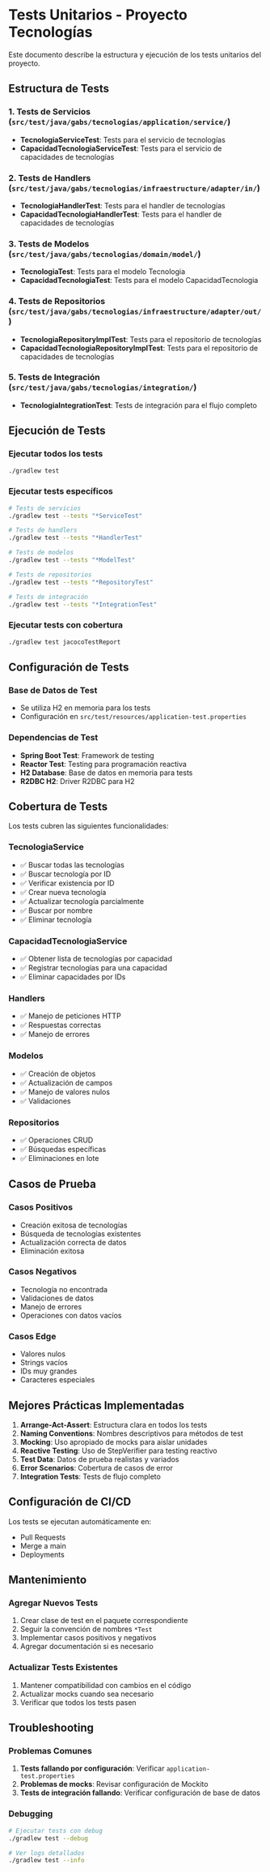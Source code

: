 # Tests Unitarios - Proyecto Tecnologías

Este documento describe la estructura y ejecución de los tests unitarios del proyecto.

## Estructura de Tests

### 1. Tests de Servicios (`src/test/java/gabs/tecnologias/application/service/`)
- **TecnologiaServiceTest**: Tests para el servicio de tecnologías
- **CapacidadTecnologiaServiceTest**: Tests para el servicio de capacidades de tecnologías

### 2. Tests de Handlers (`src/test/java/gabs/tecnologias/infraestructure/adapter/in/`)
- **TecnologiaHandlerTest**: Tests para el handler de tecnologías
- **CapacidadTecnologiaHandlerTest**: Tests para el handler de capacidades de tecnologías

### 3. Tests de Modelos (`src/test/java/gabs/tecnologias/domain/model/`)
- **TecnologiaTest**: Tests para el modelo Tecnologia
- **CapacidadTecnologiaTest**: Tests para el modelo CapacidadTecnologia

### 4. Tests de Repositorios (`src/test/java/gabs/tecnologias/infraestructure/adapter/out/`)
- **TecnologiaRepositoryImplTest**: Tests para el repositorio de tecnologías
- **CapacidadTecnologiaRepositoryImplTest**: Tests para el repositorio de capacidades de tecnologías

### 5. Tests de Integración (`src/test/java/gabs/tecnologias/integration/`)
- **TecnologiaIntegrationTest**: Tests de integración para el flujo completo

## Ejecución de Tests

### Ejecutar todos los tests
```bash
./gradlew test
```

### Ejecutar tests específicos
```bash
# Tests de servicios
./gradlew test --tests "*ServiceTest"

# Tests de handlers
./gradlew test --tests "*HandlerTest"

# Tests de modelos
./gradlew test --tests "*ModelTest"

# Tests de repositorios
./gradlew test --tests "*RepositoryTest"

# Tests de integración
./gradlew test --tests "*IntegrationTest"
```

### Ejecutar tests con cobertura
```bash
./gradlew test jacocoTestReport
```

## Configuración de Tests

### Base de Datos de Test
- Se utiliza H2 en memoria para los tests
- Configuración en `src/test/resources/application-test.properties`

### Dependencias de Test
- **Spring Boot Test**: Framework de testing
- **Reactor Test**: Testing para programación reactiva
- **H2 Database**: Base de datos en memoria para tests
- **R2DBC H2**: Driver R2DBC para H2

## Cobertura de Tests

Los tests cubren las siguientes funcionalidades:

### TecnologiaService
- ✅ Buscar todas las tecnologías
- ✅ Buscar tecnología por ID
- ✅ Verificar existencia por ID
- ✅ Crear nueva tecnología
- ✅ Actualizar tecnología parcialmente
- ✅ Buscar por nombre
- ✅ Eliminar tecnología

### CapacidadTecnologiaService
- ✅ Obtener lista de tecnologías por capacidad
- ✅ Registrar tecnologías para una capacidad
- ✅ Eliminar capacidades por IDs

### Handlers
- ✅ Manejo de peticiones HTTP
- ✅ Respuestas correctas
- ✅ Manejo de errores

### Modelos
- ✅ Creación de objetos
- ✅ Actualización de campos
- ✅ Manejo de valores nulos
- ✅ Validaciones

### Repositorios
- ✅ Operaciones CRUD
- ✅ Búsquedas específicas
- ✅ Eliminaciones en lote

## Casos de Prueba

### Casos Positivos
- Creación exitosa de tecnologías
- Búsqueda de tecnologías existentes
- Actualización correcta de datos
- Eliminación exitosa

### Casos Negativos
- Tecnología no encontrada
- Validaciones de datos
- Manejo de errores
- Operaciones con datos vacíos

### Casos Edge
- Valores nulos
- Strings vacíos
- IDs muy grandes
- Caracteres especiales

## Mejores Prácticas Implementadas

1. **Arrange-Act-Assert**: Estructura clara en todos los tests
2. **Naming Conventions**: Nombres descriptivos para métodos de test
3. **Mocking**: Uso apropiado de mocks para aislar unidades
4. **Reactive Testing**: Uso de StepVerifier para testing reactivo
5. **Test Data**: Datos de prueba realistas y variados
6. **Error Scenarios**: Cobertura de casos de error
7. **Integration Tests**: Tests de flujo completo

## Configuración de CI/CD

Los tests se ejecutan automáticamente en:
- Pull Requests
- Merge a main
- Deployments

## Mantenimiento

### Agregar Nuevos Tests
1. Crear clase de test en el paquete correspondiente
2. Seguir la convención de nombres `*Test`
3. Implementar casos positivos y negativos
4. Agregar documentación si es necesario

### Actualizar Tests Existentes
1. Mantener compatibilidad con cambios en el código
2. Actualizar mocks cuando sea necesario
3. Verificar que todos los tests pasen

## Troubleshooting

### Problemas Comunes
1. **Tests fallando por configuración**: Verificar `application-test.properties`
2. **Problemas de mocks**: Revisar configuración de Mockito
3. **Tests de integración fallando**: Verificar configuración de base de datos

### Debugging
```bash
# Ejecutar tests con debug
./gradlew test --debug

# Ver logs detallados
./gradlew test --info
``` 